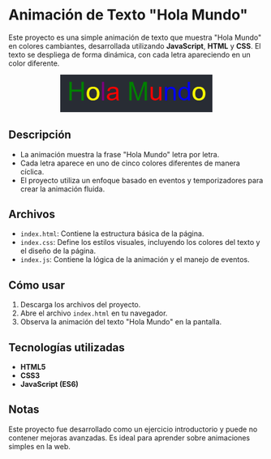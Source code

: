 # Animación de Texto "Hola Mundo"

Este proyecto es una simple animación de texto que muestra "Hola Mundo" en colores cambiantes, desarrollada utilizando **JavaScript**, **HTML** y **CSS**. El texto se despliega de forma dinámica, con cada letra apareciendo en un color diferente.

<div align="center">
  <img src="Hola_Mundo.png" alt="Imagen de la animacion hola mundo" width="300">
</div>

## Descripción

- La animación muestra la frase "Hola Mundo" letra por letra.
- Cada letra aparece en uno de cinco colores diferentes de manera cíclica.
- El proyecto utiliza un enfoque basado en eventos y temporizadores para crear la animación fluida.

## Archivos

- `index.html`: Contiene la estructura básica de la página.
- `index.css`: Define los estilos visuales, incluyendo los colores del texto y el diseño de la página.
- `index.js`: Contiene la lógica de la animación y el manejo de eventos.

## Cómo usar

1. Descarga los archivos del proyecto.
2. Abre el archivo `index.html` en tu navegador.
3. Observa la animación del texto "Hola Mundo" en la pantalla.

## Tecnologías utilizadas

- **HTML5**
- **CSS3**
- **JavaScript (ES6)**

## Notas
Este proyecto fue desarrollado como un ejercicio introductorio y puede no contener mejoras avanzadas. Es ideal para aprender sobre animaciones simples en la web.
